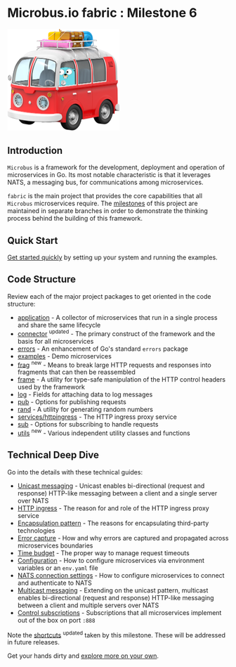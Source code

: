 # Microbus.io fabric : Milestone 6

<img src="docs\gopher-on-bus.png" width=256>

## Introduction

`Microbus` is a framework for the development, deployment and operation of microservices in Go. Its most notable characteristic is that it leverages NATS, a messaging bus, for communications among microservices.

`fabric` is the main project that provides the core capabilities that all `Microbus` microservices require. The [milestones](docs/milestones.md) of this project are maintained in separate branches in order to demonstrate the thinking process behind the building of this framework.

## Quick Start

[Get started quickly](docs/quick-start.md) by setting up your system and running the examples.

## Code Structure

Review each of the major project packages to get oriented in the code structure:

* [application](docs/structure/application.md) - A collector of microservices that run in a single process and share the same lifecycle
* [connector](docs/structure/connector.md) <sup color="orange">updated</sup> - The primary construct of the framework and the basis for all microservices
* [errors](docs/structure/errors.md) - An enhancement of Go's standard `errors` package 
* [examples](docs/structure/examples.md) - Demo microservices 
* [frag](docs/structure/frag.md) <sup color="orange">new</sup> - Means to break large HTTP requests and responses into fragments that can then be reassembled
* [frame](docs/structure/frame.md) - A utility for type-safe manipulation of the HTTP control headers used by the framework
* [log](docs/structure/log.md) - Fields for attaching data to log messages
* [pub](docs/structure/pub.md) - Options for publishing requests
* [rand](docs/structure/rand.md) - A utility for generating random numbers
* [services/httpingress](docs/structure/services-httpingress.md) - The HTTP ingress proxy service
* [sub](docs/structure/sub.md) - Options for subscribing to handle requests
* [utils](docs/structure/utils.md) <sup color="orange">new</sup> - Various independent utility classes and functions

## Technical Deep Dive

Go into the details with these technical guides:

* [Unicast messaging](docs/tech/unicast.md) - Unicast enables bi-directional (request and response) HTTP-like messaging between a client and a single server over NATS
* [HTTP ingress](docs/tech/httpingress.md) - The reason for and role of the HTTP ingress proxy service
* [Encapsulation pattern](docs/tech/encapsulation.md) - The reasons for encapsulating third-party technologies
* [Error capture](docs/tech/errorcapture.md) - How and why errors are captured and propagated across microservices boundaries
* [Time budget](docs/tech/timebudget.md) - The proper way to manage request timeouts
* [Configuration](docs/tech/configuration.md) - How to configure microservices via environment variables or an `env.yaml` file
* [NATS connection settings](docs/tech/natsconnection.md) - How to configure microservices to connect and authenticate to NATS
* [Multicast messaging](docs/tech/multicast.md) - Extending on the unicast pattern, multicast enables bi-directional (request and response) HTTP-like messaging between a client and multiple servers over NATS
* [Control subscriptions](docs/tech/controlsubs.md) - Subscriptions that all microservices implement out of the box on port `:888`

Note the [shortcuts](docs/shortcuts.md) <sup color="orange">updated</sup> taken by this milestone. These will be addressed in future releases.

Get your hands dirty and [explore more on your own](docs/self-explore.md).
